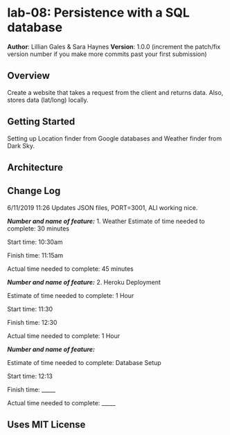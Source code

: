 # lab-08: Persistence with a SQL database

**Author**: Lillian Gales & Sara Haynes
**Version**: 1.0.0 (increment the patch/fix version number if you make more commits past your first submission)

## Overview
Create a website that takes a request from the client and returns data. Also, stores data (lat/long) locally.

## Getting Started
Setting up Location finder from Google databases and Weather finder from Dark Sky.

## Architecture
<!-- Provide a detailed description of the application design. What technologies (languages, libraries, etc) you're using, and any other relevant design information. -->

## Change Log

6/11/2019 11:26
    Updates JSON files, PORT=3001, ALl working nice.
<!-- Use this area to document the iterative changes made to your application as each feature is successfully implemented. Use time stamps. Here's an examples:

01-01-2001 4:59pm - Application now has a fully-functional express server, with a GET route for the location resource.

## Credits and Collaborations
<!-- Give credit (and a link) to other people or resources that helped you build this application. -->
***Number and name of feature:*** 1. Weather
Estimate of time needed to complete: 30 minutes

Start time: 10:30am

Finish time: 11:15am

Actual time needed to complete: 45 minutes 

***Number and name of feature:*** 2. Heroku Deployment

Estimate of time needed to complete: 1 Hour

Start time: 11:30

Finish time: 12:30

Actual time needed to complete: 1 Hour  

***Number and name of feature:*** 

Estimate of time needed to complete: Database Setup

Start time: 12:13

Finish time: _____

Actual time needed to complete: _____  

## Uses MIT License